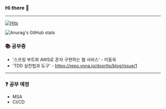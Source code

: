 ### Hi there 👋 
---
[![Hits](https://hits.seeyoufarm.com/api/count/incr/badge.svg?url=https%3A%2F%2Fgithub.com%2Fhaan823&count_bg=%2379C83D&title_bg=%23555555&icon=&icon_color=%23E7E7E7&title=hits&edge_flat=false)](https://hits.seeyoufarm.com)

<!--
**haan823/haan823** is a ✨ _special_ ✨ repository because its `README.md` (this file) appears on your GitHub profile.

Here are some ideas to get you started:

- 🔭 I’m currently working on ...
- 🌱 I’m currently learning ...
- 👯 I’m looking to collaborate on ...
- 🤔 I’m looking for help with ...
- 💬 Ask me about ...
- 📫 How to reach me: ...
- 😄 Pronouns: ...
- ⚡ Fun fact: ...
-->

![Anurag's GitHub stats](https://github-readme-stats.vercel.app/api?username=haan823&show_icons=true&theme=radical)

### :books: 공부중
- '스프링 부트와 AWS로 혼자 구현하는 웹 서비스' - 이동욱
- 'TDD 실천법과 도구' - https://repo.yona.io/doortts/blog/issue/1

-------------------------

### :question: 공부 예정
- MSA
- CI/CD
